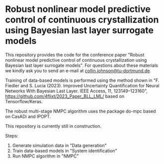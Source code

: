 # Robust nonlinear model predictive control of continuous crystallization using Bayesian last layer surrogate models
This repository provides the code for the conference paper "Robust nonlinear model predictive control of continuous crystallization using Bayesian last layer surrogate models".
For questions about these materials we kindly ask you to send an e-mail at collin.johnson@tu-dortmund.de.

Training of data-based models is performed using the method shown in "F. Fiedler and S. Lucia (2023). Improved Uncertainty Quantification for Neural Networks With Bayesian Last Layer. IEEE Access, 11, 123149–123160", https://github.com/4flixt/2023_Paper_BLL_LML/ based on Tensorflow/Keras.

The robust multi-stage NMPC algorithm uses the package do-mpc based on CasADi and IPOPT.

This repository is currently still in construction.

Steps:
1. Generate simulation data in "Data generation"
2. Train data-based models in "System identification"
3. Run NMPC algorithm in "NMPC"
